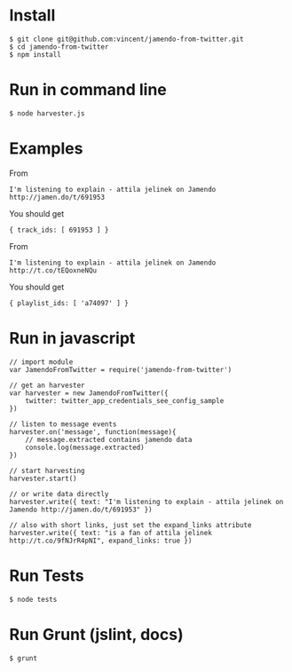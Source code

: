 # Install
```
$ git clone git@github.com:vincent/jamendo-from-twitter.git
$ cd jamendo-from-twitter
$ npm install
```

# Run in command line
```
$ node harvester.js
```

# Examples
From 
```
I'm listening to explain - attila jelinek on Jamendo http://jamen.do/t/691953
```
You should get
```
{ track_ids: [ 691953 ] }
```

From 
```
I'm listening to explain - attila jelinek on Jamendo http://t.co/tEQoxneNQu
```
You should get
```
{ playlist_ids: [ 'a74097' ] }
```


# Run in javascript
```
// import module
var JamendoFromTwitter = require('jamendo-from-twitter')

// get an harvester
var harvester = new JamendoFromTwitter({
	twitter: twitter_app_credentials_see_config_sample
})

// listen to message events
harvester.on('message', function(message){
	// message.extracted contains jamendo data
	console.log(message.extracted)
})

// start harvesting
harvester.start()

// or write data directly
harvester.write({ text: "I'm listening to explain - attila jelinek on Jamendo http://jamen.do/t/691953" })

// also with short links, just set the expand_links attribute
harvester.write({ text: "is a fan of attila jelinek http://t.co/9fNJrR4pNI", expand_links: true })
```

# Run Tests
```
$ node tests
```

# Run Grunt (jslint, docs)
```
$ grunt
```
